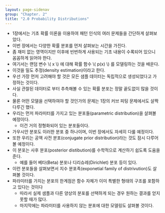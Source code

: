 ```yaml
---
layout: page-sidenav
group: "Chapter. 2"
title: "2.0 Probability Distributions"
---
```


- 1장에서는 기초 확률 이론을 이용하여 패턴 인식의 여러 문제들을 간단하게 살펴보았다.
- 이번 장에서는 다양한 확률 분포를 먼저 살펴보는 시간을 가진다.
- 좀 재미 없는 영역이지만 이후에 빈번하게 사용되는 기초 내용이 수록되어 있으니 꼼꼼하게 읽어야 한다.
- 여기서는 랜덤 변수 \\( x \\) 에 대해 확률 함수 \\( p(x) \\) 를 모델링하는 것을 배운다.
- 이것을 밀도 추정(density estimation)이라고 한다.
- 우선 가장 먼저 고려해야 할 것은 모든 샘플 데이터는 독립적으로 생성되었다고 가정하는 것이다.
- 사실 관찰된 데이터로 부터 추측해볼 수 있는 확률 분포는 정말 끝도없이 많을 것이다.
- 물론 어떤 모델을 선택하여야 할 것인가의 문제는 1장의 커브 피팅 문제에서도 살짝 다루긴 했다.
- 우리는 먼저 파라미터를 가지고 있는 분포들(parametric distribution)을 살펴볼 예정이다.
    - 이건 거의 정형화되어 있는 분포들이다.
- 가우시안 분포도 이러한 분포 중 하나이며, 이번 장에서도 자세히 다룰 예정이다.
- 또한 우리는 공액 사전 분포(conjugate prior distribution)라는 것도 잠시 다루어볼 예정이다.
- 이 분포는 사후 분포(posterior distibution)를 수학적으로 계산하기 쉽도록 도움을 준다.
    - 예를 들어 베타(Beta) 분포나 디리슈레(Dirichlet) 분포 등이 있다.
- 이런 분포들을 살펴보면서 지수 분포족(exponetial family of distrivution)도 살펴볼 것이다.
- 파라미터를 가지는 분포의 한계점은 함수 자체가 이미 특별한 형태의 구조를 포함하고 있다는 것이다
    - 따라서 실제 샘플과 다른 양상의 분포를 선택하게 되는 경우 원하는 결과를 얻지 못할 때가 많다.
    - 마지막에는 파라미터를 사용하지 않는 분포에 대한 모델링도 살펴볼 것이다.
